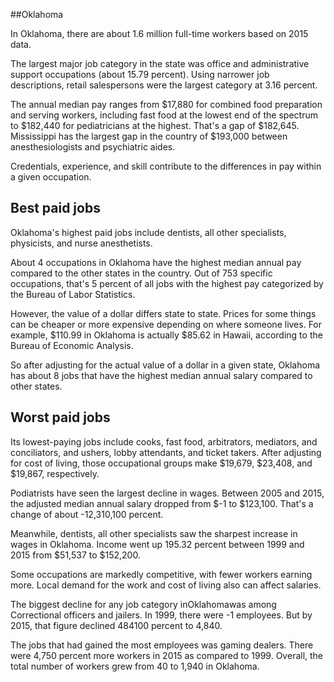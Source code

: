 

##Oklahoma

In Oklahoma, there are about 1.6 million full-time workers based on 2015 data.

The largest major job category in the state was office and administrative support occupations (about 15.79 percent). Using narrower job descriptions, retail salespersons were the largest category at 3.16 percent.
               
The annual median pay ranges from $17,880 for combined food preparation and serving workers, including fast food at the lowest end of the spectrum to  $182,440 for pediatricians at the highest. That's a gap of $182,645. Mississippi has the largest gap in the country of $193,000 between anesthesiologists and psychiatric aides.
          
Credentials, experience, and skill contribute to the differences in pay within a given occupation.

## Best paid jobs
Oklahoma's highest paid jobs include <span class='occ_title_em'>dentists, all other specialists, physicists</span>, and <span class='occ_title_em'>nurse anesthetists</span>.
               
About 4 occupations in Oklahoma have the highest median annual pay compared to the other states in the country. Out of 753 specific occupations, that's 5 percent of all jobs with the highest pay categorized by the Bureau of Labor Statistics.
               
However, the value of a dollar differs state to state. Prices for some things can be cheaper or more expensive depending on where someone lives. For example, $110.99 in Oklahoma is actually $85.62 in Hawaii, according to the Bureau of Economic Analysis.
               
So after adjusting for the actual value of a dollar in a given state, Oklahoma has about 8 jobs that have the highest median annual salary compared to other states.
               
## Worst paid jobs

Its lowest-paying jobs include <span class='occ_title_em'>cooks, fast food</span>, <span class='occ_title_em'>arbitrators, mediators, and conciliators</span>, and <span class='occ_title_em'>ushers, lobby attendants, and ticket takers</span>. After adjusting for cost of living, those occupational groups make $19,679,  $23,408, and  $19,867, respectively.
               
<span class='occ_title_em'>Podiatrists</span> have seen the largest decline in wages. Between 2005 and 2015, the adjusted median annual salary dropped from $-1 to $123,100. That's a change of about -12,310,100 percent.
               
Meanwhile, <span class='occ_title_em'>dentists, all other specialists</span> saw the sharpest increase in wages in Oklahoma. Income went up 195.32 percent between 1999 and 2015 from $51,537 to $152,200.

Some occupations are markedly competitive, with fewer workers earning more. Local demand for the work and cost of living also can affect salaries.

            
The biggest decline for any job category inOklahomawas among <span class='occ_title_em'>Correctional officers and jailers</span>. In 1999, there were -1 employees. But by 2015, that figure declined 484100 percent to 4,840. 
               
The jobs that had gained the most employees was gaming dealers. There were 4,750 percent more workers in 2015 as compared to 1999. Overall, the total number of workers grew from 40 to 1,940 in Oklahoma.
